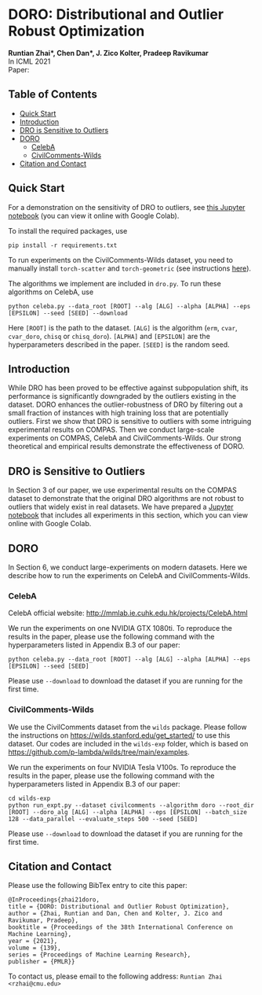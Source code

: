 # DORO: Distributional and Outlier Robust Optimization
**Runtian Zhai\*, Chen Dan\*, J. Zico Kolter, Pradeep Ravikumar**  
In ICML 2021  
Paper:

## Table of Contents
- [Quick Start](#quick-start)
- [Introduction](#introduction)
- [DRO is Sensitive to Outliers](#dro-is-sensitive-to-outliers)
- [DORO](#doro)
  - [CelebA](#celeba)
  - [CivilComments-Wilds](#civilcomments-wilds)
- [Citation and Contact](#citation-and-contact)

## Quick Start
For a demonstration on the sensitivity of DRO to outliers, see [this Jupyter notebook](https://drive.google.com/file/d/1z-ugawAr-2rFYPavMksHohEVN_scZwSR/view?usp=sharing) (you can view it online with Google Colab).

To install the required packages, use
```shell
pip install -r requirements.txt
```
To run experiments on the CivilComments-Wilds dataset, you need to manually install `torch-scatter` and `torch-geometric` (see instructions [here](#civilcomments-wilds)). 

The algorithms we implement are included in `dro.py`. To run these algorithms on CelebA, use
```shell
python celeba.py --data_root [ROOT] --alg [ALG] --alpha [ALPHA] --eps [EPSILON] --seed [SEED] --download
```
Here `[ROOT]` is the path to the dataset. `[ALG]` is the algorithm (`erm`, `cvar`, `cvar_doro`, `chisq` or `chisq_doro`). `[ALPHA]` and `[EPSILON]` are the hyperparameters described in the paper. `[SEED]` is the random seed.


## Introduction
While DRO has been proved to be effective against subpopulation shift, its performance is significantly downgraded by the outliers existing in the dataset. DORO enhances the outlier-robustness of DRO by filtering out a small fraction of instances with high training loss that are potentially outliers. First we show that DRO is sensitive to outliers with some intriguing experimental results on COMPAS. Then we conduct large-scale experiments on COMPAS, CelebA and CivilComments-Wilds. Our strong theoretical and empirical results demonstrate the effectiveness of DORO.


## DRO is Sensitive to Outliers
In Section 3 of our paper, we use experimental results on the COMPAS dataset to demonstrate that the original DRO algorithms are not robust to outliers that widely exist in real datasets. We have prepared a [Jupyter notebook](https://drive.google.com/file/d/1z-ugawAr-2rFYPavMksHohEVN_scZwSR/view?usp=sharing) that includes all experiments in this section, which you can view online with Google Colab.


## DORO

In Section 6, we conduct large-experiments on modern datasets. Here we describe how to run the experiments on CelebA and CivilComments-Wilds.

### CelebA
CelebA official website: http://mmlab.ie.cuhk.edu.hk/projects/CelebA.html

We run the experiments on one NVIDIA GTX 1080ti. To reproduce the results in the paper, please use the following command with the hyperparameters listed in Appendix B.3 of our paper:
```shell
python celeba.py --data_root [ROOT] --alg [ALG] --alpha [ALPHA] --eps [EPSILON] --seed [SEED]
```
Please use `--download` to download the dataset if you are running for the first time.

### CivilComments-Wilds
We use the CivilComments dataset from the `wilds` package. Please follow the instructions on https://wilds.stanford.edu/get_started/ to use this dataset. Our codes are included in the `wilds-exp` folder, which is based on https://github.com/p-lambda/wilds/tree/main/examples.

We run the experiments on four NVIDIA Tesla V100s. To reproduce the results in the paper, please use the following command with the hyperparameters listed in Appendix B.3 of our paper:
```shell
cd wilds-exp
python run_expt.py --dataset civilcomments --algorithm doro --root_dir [ROOT] --doro_alg [ALG] --alpha [ALPHA] --eps [EPSILON] --batch_size 128 --data_parallel --evaluate_steps 500 --seed [SEED]
```
Please use `--download` to download the dataset if you are running for the first time.

## Citation and Contact
Please use the following BibTex entry to cite this paper:
```
@InProceedings{zhai21doro, 
title = {DORO: Distributional and Outlier Robust Optimization}, 
author = {Zhai, Runtian and Dan, Chen and Kolter, J. Zico and Ravikumar, Pradeep}, 
booktitle = {Proceedings of the 38th International Conference on Machine Learning},
year = {2021},
volume = {139}, 
series = {Proceedings of Machine Learning Research}, 
publisher = {PMLR}}
```

To contact us, please email to the following address:
`Runtian Zhai <rzhai@cmu.edu>`
